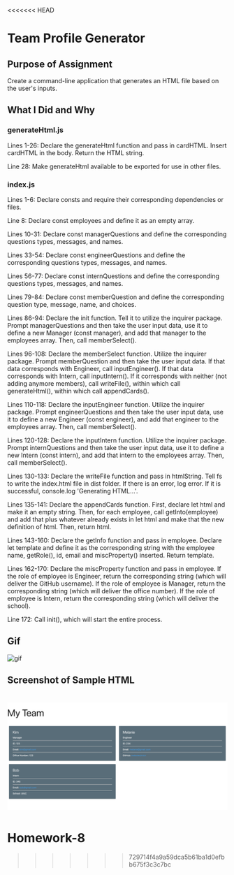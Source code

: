 <<<<<<< HEAD
# Team Profile Generator

## Purpose of Assignment

Create a command-line application that generates an HTML file based on the user's inputs.

## What I Did and Why

### generateHtml.js

Lines 1-26: Declare the generateHtml function and pass in cardHTML. Insert cardHTML in the body. Return the HTML string.

Line 28: Make generateHtml available to be exported for use in other files.

### index.js

Lines 1-6: Declare consts and require their corresponding dependencies or files. 

Line 8: Declare const employees and define it as an empty array. 

Lines 10-31: Declare const managerQuestions and define the corresponding questions types, messages, and names.

Lines 33-54: Declare const engineerQuestions and define the corresponding questions types, messages, and names.

Lines 56-77: Declare const internQuestions and define the corresponding questions types, messages, and names. 

Lines 79-84: Declare const memberQuestion and define the corresponding question type, message, name, and choices.

Lines 86-94: Declare the init function. Tell it to utilize the inquirer package. Prompt managerQuestions and then take the user input data, use it to define a new Manager (const manager), and add that manager to the employees array. Then, call memberSelect(). 

Lines 96-108: Declare the memberSelect function. Utilize the inquirer package. Prompt memberQuestion and then take the user input data. If that data corresponds with Engineer, call inputEngineer(). If that data corresponds with Intern, call inputIntern(). If it corresponds with neither (not adding anymore members), call writeFile(), within which call generateHtml(), within which call appendCards(). 

Lines 110-118: Declare the inputEngineer function. Utilize the inquirer package. Prompt engineerQuestions and then take the user input data, use it to define a new Engineer (const engineer), and add that engineer to the employees array. Then, call memberSelect(). 

Lines 120-128: Declare the inputIntern function. Utilize the inquirer package. Prompt internQuestions and then take the user input data, use it to define a new Intern (const intern), and add that intern to the employees array. Then, call memberSelect(). 

Lines 130-133: Declare the writeFile function and pass in htmlString. Tell fs to write the index.html file in dist folder. If there is an error, log error. If it is successful, console.log 'Generating HTML...'. 

Lines 135-141: Declare the appendCards function. First, declare let html and make it an empty string. Then, for each employee, call getInto(employee) and add that plus whatever already exists in let html and make that the new definition of html. Then, return html.

Lines 143-160: Declare the getInfo function and pass in employee. Declare let template and define it as the corresponding string with the employee name, getRole(), id, email and miscProperty() inserted. Return template. 

Lines 162-170: Declare the miscProperty function and pass in employee. If the role of employee is Engineer, return the corresponding string (which will deliver the GitHub username). If the role of employee is Manager, return the corresponding string (which will deliver the office number). If the role of employee is Intern, return the corresponding string (which will deliver the school).

Line 172: Call init(), which will start the entire process.

## Gif

![gif](/Assets/teamgenerator.gif)

## Screenshot of Sample HTML

![Screenshot](/Assets/teamgenerator.png)
=======
# Homework-8
>>>>>>> 729714f4a9a59dca5b61ba1d0efbb675f3c3c7bc
